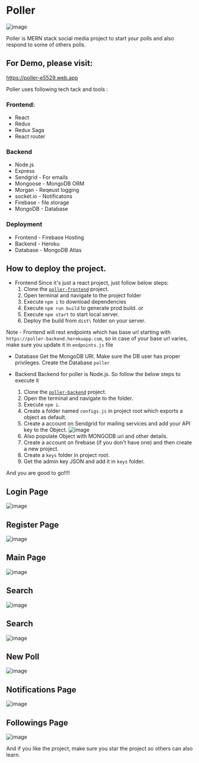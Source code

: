 # Poller

![image](https://firebasestorage.googleapis.com/v0/b/poller-e5529.appspot.com/o/logo.png?alt=media&token=17e8705a-b234-43e0-85fb-ffc145d8335e)

Poller is MERN stack social media project to start your polls and also respond to some of others polls.

## For Demo, please visit:

https://poller-e5529.web.app

Poller uses following tech tack and tools :

### Frontend:

-   React
-   Redux
-   Redux Saga
-   React router

### Backend

-   Node.js
-   Express
-   Sendgrid - For emails
-   Mongoose - MongoDB ORM
-   Morgan - Reqeust logging
-   socket.io - Notificatons
-   Firebase - file storage
-   MongoDB - Database

### Deployment

-   Frontend - Firebase Hosting
-   Backend - Heroku
-   Database - MongoDB Atlas

## How to deploy the project.

-   Frontend
    Since it's just a react project, just follow below steps:
    1. Clone the [`poller-frontend`](https://github.com/deshmukhakash55/poller-frontend.git) project.
    2. Open terminal and navigate to the project folder
    3. Execute `npm i` to download dependencies
    4. Execute `npm run build` to generate prod build.
       or
    5. Execute `npm start` to start local server.
    6. Deploy the build from `dist\` folder on your server.

Note - Frontend will rest endpoints which has base url starting with `https://poller-backend.herokuapp.com`, so in case of your base url varies, make sure you update it in `endpoints.js` file

-   Database
    Get the MongoDB URI. Make sure the DB user has proper privileges. Create the Database `poller`

-   Backend
    Backend for poller is Node.js. So follow the below steps to execute it
    1. Clone the [`poller-backend`](https://github.com/deshmukhakash55/poller-backend.git) project.
    2. Open the terminal and navigate to the folder.
    3. Execute `npm i`.
    4. Create a folder named `configs.js` in project root which exports a object as default.
    5. Create a account on Sendgrid for mailing services and add your API key to the Object.
       ![image](<https://firebasestorage.googleapis.com/v0/b/poller-e5529.appspot.com/o/carbon%20(6).png?alt=media&token=59ba2189-8b17-44cf-9d17-40c1d39008d2>)
    6. Also populate Object with MONGODB uri and other details.
    7. Create a account on firebase (if you don't have one) and then create a new project.
    8. Create a `keys` folder in project root.
    9. Get the admin key JSON and add it in `keys` folder.

And you are good to go!!!!

## Login Page

![image](https://firebasestorage.googleapis.com/v0/b/poller-e5529.appspot.com/o/login.png?alt=media&token=07b83438-a642-4331-aa1c-d41c6360df1f)

## Register Page

![image](https://firebasestorage.googleapis.com/v0/b/poller-e5529.appspot.com/o/register.png?alt=media&token=9a5396b2-5664-4039-a4f8-61a8301e32bc)

## Main Page

![image](https://firebasestorage.googleapis.com/v0/b/poller-e5529.appspot.com/o/main.png?alt=media&token=cd0dd7b0-cf66-45a3-8cc3-872ec7ad3174)

## Search

![image](https://firebasestorage.googleapis.com/v0/b/poller-e5529.appspot.com/o/search.png?alt=media&token=69a1946b-0950-41de-8727-212e591d20fc)

## Search

![image](https://firebasestorage.googleapis.com/v0/b/poller-e5529.appspot.com/o/search.png?alt=media&token=69a1946b-0950-41de-8727-212e591d20fc)

## New Poll

![image](https://firebasestorage.googleapis.com/v0/b/poller-e5529.appspot.com/o/newpoll.png?alt=media&token=0ac9f96e-dc7a-42c5-b797-705455134079)

## Notifications Page

![image](https://firebasestorage.googleapis.com/v0/b/poller-e5529.appspot.com/o/notifications.png?alt=media&token=ca051d14-29fd-4a6a-9bd7-b97af00f5858)

## Followings Page

![image](https://firebasestorage.googleapis.com/v0/b/poller-e5529.appspot.com/o/profile.png?alt=media&token=68e90aee-60b7-4fab-8d02-fd6cd5a961aa)

And if you like the project, make sure you star the project so others can also learn.
